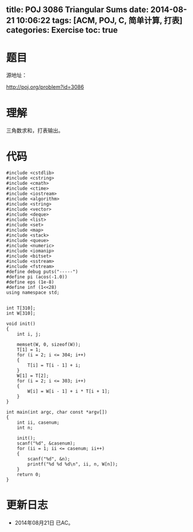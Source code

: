 title: POJ 3086 Triangular Sums
date: 2014-08-21 10:06:22
tags: [ACM, POJ, C, 简单计算, 打表]
categories: Exercise
toc: true
---
# 题目
源地址：

http://poj.org/problem?id=3086

# 理解
三角数求和，打表输出。

<!-- more -->

# 代码
```#include <cstdio>
#include <cstdlib>
#include <cstring>
#include <cmath>
#include <ctime>
#include <iostream>
#include <algorithm>
#include <string>
#include <vector>
#include <deque>
#include <list>
#include <set>
#include <map>
#include <stack>
#include <queue>
#include <numeric>
#include <iomanip>
#include <bitset>
#include <sstream>
#include <fstream>
#define debug puts("-----")
#define pi (acos(-1.0))
#define eps (1e-8)
#define inf (1<<28)
using namespace std;


int T[310];
int W[310];

void init()
{
    int i, j;

    memset(W, 0, sizeof(W));
    T[1] = 1;
    for (i = 2; i <= 304; i++)
    {
        T[i] = T[i - 1] + i;
    }
    W[1] = T[2];
    for (i = 2; i <= 303; i++)
    {
        W[i] = W[i - 1] + i * T[i + 1];
    }
}

int main(int argc, char const *argv[])
{
    int ii, casenum;
    int n;

    init();
    scanf("%d", &casenum);
    for (ii = 1; ii <= casenum; ii++)
    {
        scanf("%d", &n);
        printf("%d %d %d\n", ii, n, W[n]);
    }
    return 0;
}
```
# 更新日志
- 2014年08月21日 已AC。